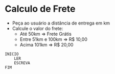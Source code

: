 # Calculo de Frete
 
- Peça ao usuário a distância de entrega em km
- Calcule o valor do frete:
    - Até 50km => Frete Grátis
    - Entre 51km e 100km => R$ 10,00
    - Acima 101km => R$ 20,00
 
```
INICIO
    LER
    ESCREVA
FIM
```